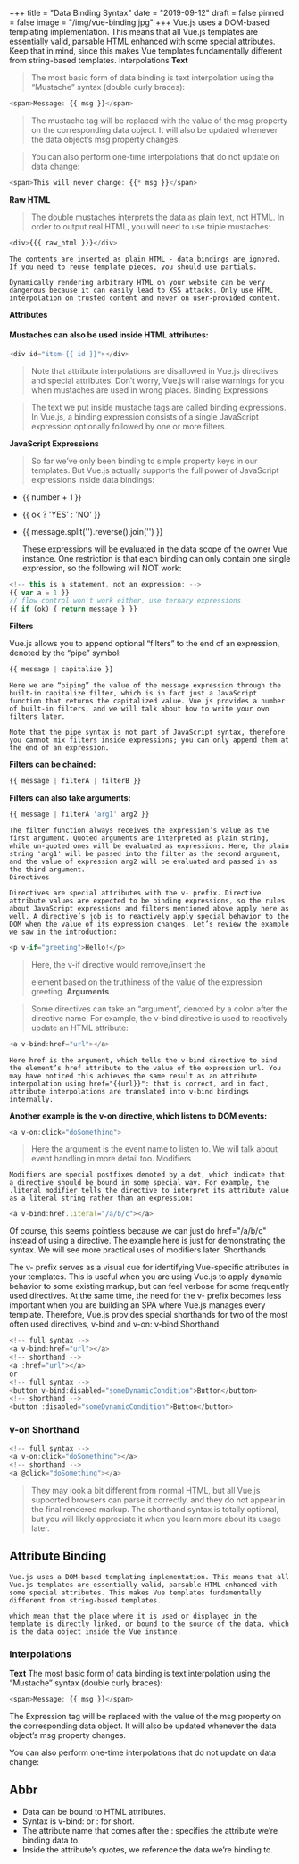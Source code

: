 +++
title = "Data Binding Syntax"
date = "2019-09-12"
draft = false
pinned = false
image = "/img/vue-binding.jpg"
+++
Vue.js uses a DOM-based templating implementation. This means that all Vue.js templates are essentially valid, parsable HTML enhanced with some special attributes. Keep that in mind, since this makes Vue templates fundamentally different from string-based templates.
Interpolations
**Text**

> The most basic form of data binding is text interpolation using the “Mustache” syntax (double curly braces):

 ```js
<span>Message: {{ msg }}</span>
 ```

> The mustache tag will be replaced with the value of the msg property on the corresponding data object. It will also be updated whenever the data object’s msg property changes.

>You can also perform one-time interpolations that do not update on data change:

```js
<span>This will never change: {{* msg }}</span>
```

**Raw HTML**

> The double mustaches interprets the data as plain text, not HTML. In order to output real HTML, you will need to use triple mustaches:

```js
<div>{{{ raw_html }}}</div>
```

    The contents are inserted as plain HTML - data bindings are ignored. If you need to reuse template pieces, you should use partials.

    Dynamically rendering arbitrary HTML on your website can be very dangerous because it can easily lead to XSS attacks. Only use HTML interpolation on trusted content and never on user-provided content.

**Attributes**

#### Mustaches can also be used inside HTML attributes:
```js
<div id="item-{{ id }}"></div>
```

> Note that attribute interpolations are disallowed in Vue.js directives and special attributes. Don’t worry, Vue.js will raise warnings for you when mustaches are used in wrong places.
Binding Expressions

>The text we put inside mustache tags are called binding expressions. In Vue.js, a binding expression consists of a single JavaScript expression optionally followed by one or more filters.

**JavaScript Expressions**

>So far we’ve only been binding to simple property keys in our templates. But Vue.js actually supports the full power of JavaScript expressions inside data bindings:

* {{ number + 1 }}
* {{ ok ? 'YES' : 'NO' }}
* {{ message.split('').reverse().join('') }}

    These expressions will be evaluated in the data scope of the owner Vue instance. One restriction is that each binding can only contain one single expression, so the following will NOT work:

```js
<!-- this is a statement, not an expression: -->
{{ var a = 1 }}
// flow control won't work either, use ternary expressions 
{{ if (ok) { return message } }}
```

**Filters**

Vue.js allows you to append optional “filters” to the end of an expression, denoted by the “pipe” symbol:
```js
{{ message | capitalize }}
```
    Here we are “piping” the value of the message expression through the built-in capitalize filter, which is in fact just a JavaScript function that returns the capitalized value. Vue.js provides a number of built-in filters, and we will talk about how to write your own filters later.

    Note that the pipe syntax is not part of JavaScript syntax, therefore you cannot mix filters inside expressions; you can only append them at the end of an expression.

**Filters can be chained:**
```js
{{ message | filterA | filterB }}
```

**Filters can also take arguments:**
```js
{{ message | filterA 'arg1' arg2 }}
```

    The filter function always receives the expression’s value as the first argument. Quoted arguments are interpreted as plain string, while un-quoted ones will be evaluated as expressions. Here, the plain string 'arg1' will be passed into the filter as the second argument, and the value of expression arg2 will be evaluated and passed in as the third argument.
    Directives

    Directives are special attributes with the v- prefix. Directive attribute values are expected to be binding expressions, so the rules about JavaScript expressions and filters mentioned above apply here as well. A directive’s job is to reactively apply special behavior to the DOM when the value of its expression changes. Let’s review the example we saw in the introduction:
```js
<p v-if="greeting">Hello!</p>
```
>Here, the v-if directive would remove/insert the <p> element based on the truthiness of the value of the expression greeting.
**Arguments**

>Some directives can take an “argument”, denoted by a colon after the directive name. For example, the v-bind directive is used to reactively update an HTML attribute:
```js
<a v-bind:href="url"></a>
```
    Here href is the argument, which tells the v-bind directive to bind the element’s href attribute to the value of the expression url. You may have noticed this achieves the same result as an attribute interpolation using href="{{url}}": that is correct, and in fact, attribute interpolations are translated into v-bind bindings internally.

**Another example is the v-on directive, which listens to DOM events:**
```js
<a v-on:click="doSomething">
```

>Here the argument is the event name to listen to. We will talk about event handling in more detail too.
Modifiers

    Modifiers are special postfixes denoted by a dot, which indicate that a directive should be bound in some special way. For example, the .literal modifier tells the directive to interpret its attribute value as a literal string rather than an expression:
```js
<a v-bind:href.literal="/a/b/c"></a>
```

Of course, this seems pointless because we can just do href="/a/b/c" instead of using a directive. The example here is just for demonstrating the syntax. We will see more practical uses of modifiers later.
Shorthands

The v- prefix serves as a visual cue for identifying Vue-specific attributes in your templates. This is useful when you are using Vue.js to apply dynamic behavior to some existing markup, but can feel verbose for some frequently used directives. At the same time, the need for the v- prefix becomes less important when you are building an SPA where Vue.js manages every template. Therefore, Vue.js provides special shorthands for two of the most often used directives, v-bind and v-on:
v-bind Shorthand
```js
<!-- full syntax -->
<a v-bind:href="url"></a>
<!-- shorthand -->
<a :href="url"></a>
or
<!-- full syntax -->
<button v-bind:disabled="someDynamicCondition">Button</button>
<!-- shorthand -->
<button :disabled="someDynamicCondition">Button</button>
```
### v-on Shorthand
```js
<!-- full syntax -->
<a v-on:click="doSomething"></a>
<!-- shorthand -->
<a @click="doSomething"></a>
```
>They may look a bit different from normal HTML, but all Vue.js supported browsers can parse it correctly, and they do not appear in the final rendered markup. The shorthand syntax is totally optional, but you will likely appreciate it when you learn more about its usage later.

## Attribute Binding
    Vue.js uses a DOM-based templating implementation. This means that all Vue.js templates are essentially valid, parsable HTML enhanced with some special attributes. This makes Vue templates fundamentally different from string-based templates.

    which mean that the place where it is used or displayed in the template is directly linked, or bound to the source of the data, which is the data object inside the Vue instance.

### Interpolations
**Text**
The most basic form of data binding is text interpolation using the “Mustache” syntax (double curly braces):
```js
<span>Message: {{ msg }}</span>
```
The Expression tag will be replaced with the value of the msg property on the corresponding data object. It will also be updated whenever the data object’s msg property changes.

You can also perform one-time interpolations that do not update on data change:
## Abbr

* Data can be bound to HTML attributes.
* Syntax is v-bind: or : for short.
* The attribute name that comes after the : specifies the attribute we’re binding data to.
* Inside the attribute’s quotes, we reference the data we’re binding to.
